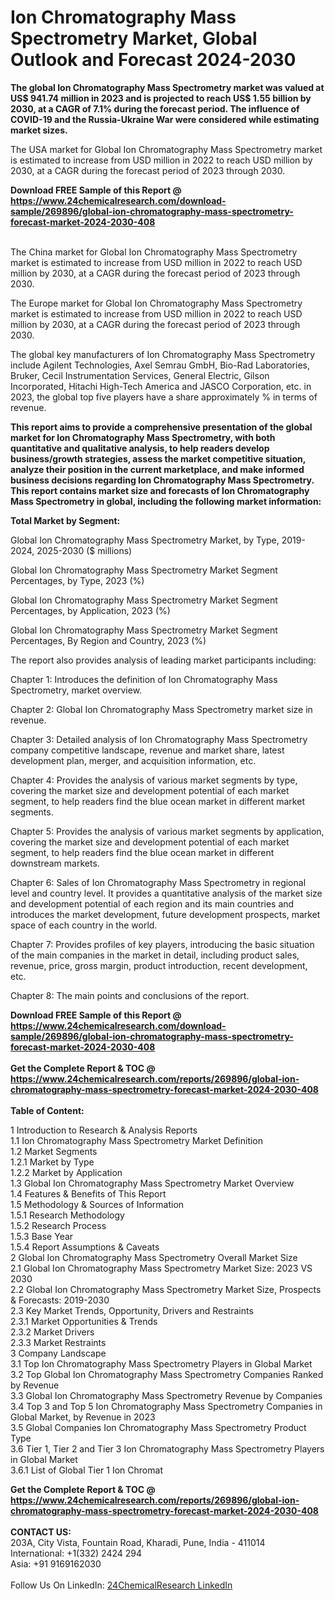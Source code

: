 <h1>Ion Chromatography Mass Spectrometry Market, Global Outlook and Forecast 2024-2030</h1><p><strong>The global Ion Chromatography Mass Spectrometry market was valued at US$ 941.74 million in 2023 and is projected to reach US$ 1.55 billion by 2030, at a CAGR of 7.1% during the forecast period. The influence of COVID-19 and the Russia-Ukraine War were considered while estimating market sizes.</strong></p><p>
</p><p>The USA market for Global Ion Chromatography Mass Spectrometry market is estimated to increase from USD million in 2022 to reach USD million by 2030, at a CAGR during the forecast period of 2023 through 2030.</p><div><b>Download FREE Sample of this Report @ 
            <a href="https://www.24chemicalresearch.com/download-sample/269896/global-ion-chromatography-mass-spectrometry-forecast-market-2024-2030-408">
            https://www.24chemicalresearch.com/download-sample/269896/global-ion-chromatography-mass-spectrometry-forecast-market-2024-2030-408</a></b></div><br><p>
</p><p>The China market for Global Ion Chromatography Mass Spectrometry market is estimated to increase from USD million in 2022 to reach USD million by 2030, at a CAGR during the forecast period of 2023 through 2030.</p><p>
</p><p>The Europe market for Global Ion Chromatography Mass Spectrometry market is estimated to increase from USD million in 2022 to reach USD million by 2030, at a CAGR during the forecast period of 2023 through 2030.</p><p>
</p><p>The global key manufacturers of Ion Chromatography Mass Spectrometry include Agilent Technologies, Axel Semrau GmbH, Bio-Rad Laboratories, Bruker, Cecil Instrumentation Services, General Electric, Gilson Incorporated, Hitachi High-Tech America and JASCO Corporation, etc. in 2023, the global top five players have a share approximately % in terms of revenue.</p><p>
<strong>This report aims to provide a comprehensive presentation of the global market for Ion Chromatography Mass Spectrometry, with both quantitative and qualitative analysis, to help readers develop business/growth strategies, assess the market competitive situation, analyze their position in the current marketplace, and make informed business decisions regarding Ion Chromatography Mass Spectrometry. This report contains market size and forecasts of Ion Chromatography Mass Spectrometry in global, including the following market information:</strong></p><p>
</p><p>
<strong>Total Market by Segment:</strong></p><p>
Global Ion Chromatography Mass Spectrometry Market, by Type, 2019-2024, 2025-2030 ($ millions)</p><p>
Global Ion Chromatography Mass Spectrometry Market Segment Percentages, by Type, 2023 (%)</p><p>
</p><p>
Global Ion Chromatography Mass Spectrometry Market Segment Percentages, by Application, 2023 (%)</p><p>
</p><p>
Global Ion Chromatography Mass Spectrometry Market Segment Percentages, By Region and Country, 2023 (%)</p><p>
</p><p>
The report also provides analysis of leading market participants including:</p><p>
</p><p>
</p><p>
Chapter 1: Introduces the definition of Ion Chromatography Mass Spectrometry, market overview.</p><p>
Chapter 2: Global Ion Chromatography Mass Spectrometry market size in revenue.</p><p>
Chapter 3: Detailed analysis of Ion Chromatography Mass Spectrometry company competitive landscape, revenue and market share, latest development plan, merger, and acquisition information, etc.</p><p>
Chapter 4: Provides the analysis of various market segments by type, covering the market size and development potential of each market segment, to help readers find the blue ocean market in different market segments.</p><p>
Chapter 5: Provides the analysis of various market segments by application, covering the market size and development potential of each market segment, to help readers find the blue ocean market in different downstream markets.</p><p>
Chapter 6: Sales of Ion Chromatography Mass Spectrometry in regional level and country level. It provides a quantitative analysis of the market size and development potential of each region and its main countries and introduces the market development, future development prospects, market space of each country in the world.</p><p>
Chapter 7: Provides profiles of key players, introducing the basic situation of the main companies in the market in detail, including product sales, revenue, price, gross margin, product introduction, recent development, etc.</p><p>
Chapter 8: The main points and conclusions of the report.</p><div><b>Download FREE Sample of this Report @ 
            <a href="https://www.24chemicalresearch.com/download-sample/269896/global-ion-chromatography-mass-spectrometry-forecast-market-2024-2030-408">
            https://www.24chemicalresearch.com/download-sample/269896/global-ion-chromatography-mass-spectrometry-forecast-market-2024-2030-408</a></b></div><br><div><b>Get the Complete Report & TOC @ 
            <a href="https://www.24chemicalresearch.com/reports/269896/global-ion-chromatography-mass-spectrometry-forecast-market-2024-2030-408">
            https://www.24chemicalresearch.com/reports/269896/global-ion-chromatography-mass-spectrometry-forecast-market-2024-2030-408</a></b></div><br>
            <b>Table of Content:</b><p>1 Introduction to Research & Analysis Reports<br />
    1.1 Ion Chromatography Mass Spectrometry Market Definition<br />
    1.2 Market Segments<br />
        1.2.1 Market by Type<br />
        1.2.2 Market by Application<br />
    1.3 Global Ion Chromatography Mass Spectrometry Market Overview<br />
    1.4 Features & Benefits of This Report<br />
    1.5 Methodology & Sources of Information<br />
        1.5.1 Research Methodology<br />
        1.5.2 Research Process<br />
        1.5.3 Base Year<br />
        1.5.4 Report Assumptions & Caveats<br />
2 Global Ion Chromatography Mass Spectrometry Overall Market Size<br />
    2.1 Global Ion Chromatography Mass Spectrometry Market Size: 2023 VS 2030<br />
    2.2 Global Ion Chromatography Mass Spectrometry Market Size, Prospects & Forecasts: 2019-2030<br />
    2.3 Key Market Trends, Opportunity, Drivers and Restraints<br />
        2.3.1 Market Opportunities & Trends<br />
        2.3.2 Market Drivers<br />
        2.3.3 Market Restraints<br />
3 Company Landscape<br />
    3.1 Top Ion Chromatography Mass Spectrometry Players in Global Market<br />
    3.2 Top Global Ion Chromatography Mass Spectrometry Companies Ranked by Revenue<br />
    3.3 Global Ion Chromatography Mass Spectrometry Revenue by Companies<br />
    3.4 Top 3 and Top 5 Ion Chromatography Mass Spectrometry Companies in Global Market, by Revenue in 2023<br />
    3.5 Global Companies Ion Chromatography Mass Spectrometry Product Type<br />
    3.6 Tier 1, Tier 2 and Tier 3 Ion Chromatography Mass Spectrometry Players in Global Market<br />
        3.6.1 List of Global Tier 1 Ion Chromat</p><div><b>Get the Complete Report & TOC @ 
            <a href="https://www.24chemicalresearch.com/reports/269896/global-ion-chromatography-mass-spectrometry-forecast-market-2024-2030-408">
            https://www.24chemicalresearch.com/reports/269896/global-ion-chromatography-mass-spectrometry-forecast-market-2024-2030-408</a></b></div><br><b>CONTACT US:</b><br>
            203A, City Vista, Fountain Road, Kharadi, Pune, India - 411014<br>
            International: +1(332) 2424 294<br>
            Asia: +91 9169162030 <br><br>
            Follow Us On LinkedIn: <a href="https://www.linkedin.com/company/24chemicalresearch/">24ChemicalResearch LinkedIn</a>